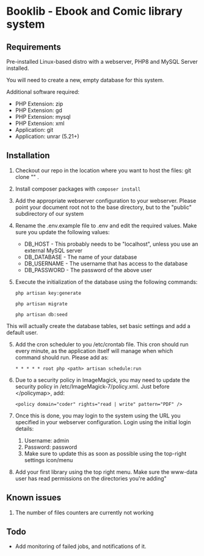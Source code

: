 # Booklib - Ebook and Comic library system

## Requirements
Pre-installed Linux-based distro with a webserver, PHP8 and MySQL Server installed.

You will need to create a new, empty database for this system.

Additional software required:
- PHP Extension: zip
- PHP Extension: gd
- PHP Extension: mysql 
- PHP Extension: xml
- Application: git
- Application: unrar (5.21+)

## Installation

1. Checkout our repo in the location where you want to host the files:
   git clone "" .
2. Install composer packages with `composer install`
3. Add the appropriate webserver configuration to your webserver. Please point your document root not to the base directory, but to the "public" subdirectory of our system 
4. Rename the .env.example file to .env and edit the required values. Make sure you update the following values:
    - DB_HOST - This probably needs to be "localhost", unless you use an external MySQL server
    - DB_DATABASE - The name of your database
    - DB_USERNAME - The username that has access to the database
    - DB_PASSWORD - The password of the above user

5. Execute the initialization of the database using the following commands:
   
   `php artisan key:generate`
   
   `php artisan migrate`
   
   `php artisan db:seed`


This will actually create the database tables, set basic settings and add a default user. 

5. Add the cron scheduler to you /etc/crontab file. This cron should run every minute, as the application itself will manage when which command should run. Please add as:
    
    `* * * * * root php <path> artisan schedule:run`

6. Due to a security policy in ImageMagick, you may need to update the security policy in /etc/ImageMagick-7/policy.xml. Just before \</policymap\>, add:
   
    `<policy domain="coder" rights="read | write" pattern="PDF" />`
   

7. Once this is done, you may login to the system using the URL you specified in your webserver configuration. Login using the initial login details:
    1. Username: admin
    2. Password: password
    3. Make sure to update this as soon as possible using the top-right settings icon/menu
    
8. Add your first library using the top right menu. Make sure the www-data user has read permissions on the directories you're adding"


## Known issues
1. The number of files counters are currently not working

## Todo
- Add monitoring of failed jobs, and notifications of it.

